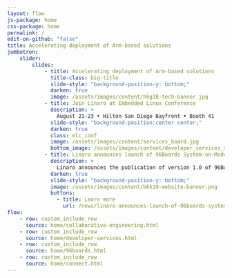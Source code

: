 ```yaml
---
layout: flow
js-package: home
css-package: home
permalink: /
edit-on-github: "false"
title: Accelerating deployment of Arm-based solutions
jumbotron:
    slider:
        slides:
            - title: Accelerating deployment of Arm-based solutions
              title-class: big-title
              slide-style: "background-position-y: bottom;"
              darken: true
              image: /assets/images/content/hkg18-tech-banner.jpg
            - title: Join Linaro at Embedded Linux Conference
              description: >
                August 21-23 • Hilton San Diego Bayfront • Booth 41
              slide-style: "background-position:center center;"
              darken: true
              class: elc_conf
              image: /assets/images/content/services_board.jpg
              bottom_image: /assets/images/content/developer_services_diamonds.svg
            - title: Linaro announces launch of 96Boards System-on-Module (SOM) Specification
              description: >
                Linaro announces the publication of version 1.0 of 96Boards System-on-Module (SOM) specifications.
              darken: true
              slide-style: "background-position-y: bottom;"
              image: /assets/images/content/bkk19-website-banner.png
              buttons:
                - title: Learn more
                  url: /news/linaro-announces-launch-of-96boards-system-on-module-som-specification/
flow:
    - row: custom_include_row
      source: home/collaborative-engineering.html
    - row: custom_include_row
      source: home/developer-services.html
    - row: custom_include_row
      source: home/96boards.html
    - row: custom_include_row
      source: home/connect.html
---
```

